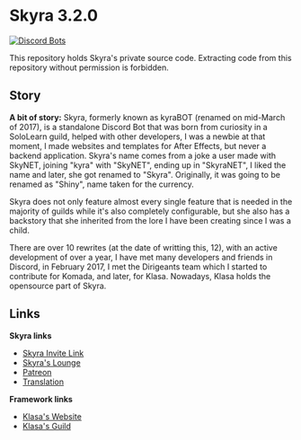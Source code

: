 # Skyra 3.2.0

[![Discord Bots](https://discordbots.org/api/widget/status/266624760782258186.svg?noavatar=true)](https://discordbots.org/bot/266624760782258186)

This repository holds Skyra's private source code. Extracting code from this repository without permission is forbidden.

## Story

**A bit of story:** Skyra, formerly known as kyraBOT (renamed on mid-March of 2017), is a standalone Discord Bot that was born from curiosity in a SoloLearn guild, helped with other developers, I was a newbie at that moment, I made websites and templates for After Effects, but never a backend application. Skyra's name comes from a joke a user made with SkyNET, joining "kyra" with "SkyNET", ending up in "SkyraNET", I liked the name and later, she got renamed to "Skyra". Originally, it was going to be renamed as "Shiny", name taken for the currency.

Skyra does not only feature almost every single feature that is needed in the majority of guilds while it's also completely configurable, but she also has a backstory that she inherited from the lore I have been creating since I was a child.

There are over 10 rewrites (at the date of writting this, 12), with an active development of over a year, I have met many developers and friends in Discord, in February 2017, I met the Dirigeants team which I started to contribute for Komada, and later, for Klasa. Nowadays, Klasa holds the opensource part of Skyra.

## Links

**Skyra links**

- [Skyra Invite Link](https://skyradiscord.com/invite)
- [Skyra's Lounge](https://skyradiscord.com/join)
- [Patreon](https://www.patreon.com/kyranet)
- [Translation](https://skyradiscord.com/translate)

**Framework links**

- [Klasa's Website](https://klasa.js.org)
- [Klasa's Guild](https://discord.gg/FpEFSyY)

